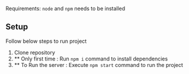 Requirements: `node` and `npm` needs to be installed

## Setup
Follow below steps to run project

1. Clone repository
2. ** Only first time : Run `npm i` command to install dependencies  
3. ** To Run the server : Execute `npm start` command to run the project 
